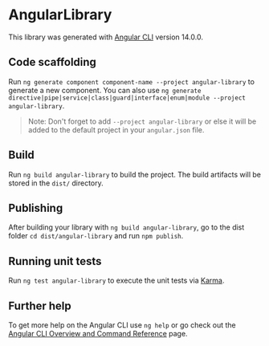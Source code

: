 # AngularLibrary

This library was generated with [Angular CLI](https://github.com/angular/angular-cli) version 14.0.0.

## Code scaffolding

Run `ng generate component component-name --project angular-library` to generate a new component. You can also use `ng generate directive|pipe|service|class|guard|interface|enum|module --project angular-library`.
> Note: Don't forget to add `--project angular-library` or else it will be added to the default project in your `angular.json` file. 

## Build

Run `ng build angular-library` to build the project. The build artifacts will be stored in the `dist/` directory.

## Publishing

After building your library with `ng build angular-library`, go to the dist folder `cd dist/angular-library` and run `npm publish`.

## Running unit tests

Run `ng test angular-library` to execute the unit tests via [Karma](https://karma-runner.github.io).

## Further help

To get more help on the Angular CLI use `ng help` or go check out the [Angular CLI Overview and Command Reference](https://angular.io/cli) page.
